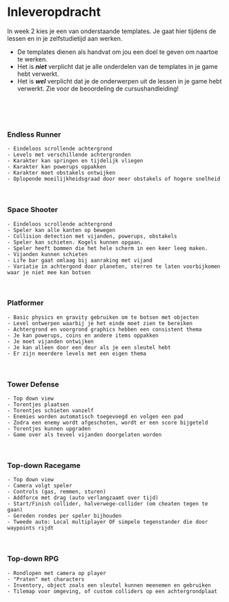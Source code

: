 # Inleveropdracht

In week 2 kies je een van onderstaande templates. Je gaat hier tijdens de lessen en in je zelfstudietijd aan werken. 

- De templates dienen als handvat om jou een doel te geven om naartoe te werken.
- Het is ***niet*** verplicht dat je alle onderdelen van de templates in je game hebt verwerkt.
- Het is ***wel*** verplicht dat je de onderwerpen uit de lessen in je game hebt verwerkt. Zie voor de beoordeling de cursushandleiding!

<br>
<br>
<Br>

### Endless Runner
    - Eindeloos scrollende achtergrond
    - Levels met verschillende achtergronden
    - Karakter kan springen en tijdelijk vliegen
    - Karakter kan powerups oppakken
    - Karakter moet obstakels ontwijken
    - Oplopende moeilijkheidsgraad door meer obstakels of hogere snelheid

<Br>

### Space Shooter
    - Eindeloos scrollende achtergrond
    - Speler kan alle kanten op bewegen
    - Collision detection met vijanden, powerups, obstakels
    - Speler kan schieten. Kogels kunnen opgaan.
    - Speler heeft bommen die het hele scherm in een keer leeg maken.
    - Vijanden kunnen schieten
    - Life bar gaat omlaag bij aanraking met vijand
    - Variatie in achtergond door planeten, sterren te laten voorbijkomen waar je niet mee kan botsen

<br>

### Platformer
    - Basic physics en gravity gebruiken om te botsen met objecten
    - Level ontwerpen waarbij je het einde moet zien te bereiken
    - Achtergrond en voorgrond graphics hebben een consistent thema
    - Je kan powerups, coins en andere items oppakken
    - Je moet vijanden ontwijken
    - Je kan alleen door een deur als je een sleutel hebt
    - Er zijn meerdere levels met een eigen thema

<br/>

### Tower Defense
    - Top down view
    - Torentjes plaatsen
    - Torentjes schieten vanzelf
    - Enemies worden automatisch toegevoegd en volgen een pad
    - Zodra een enemy wordt afgeschoten, wordt er een score bijgeteld
    - Torentjes kunnen upgraden
    - Game over als teveel vijanden doorgelaten worden
    
<br/>
    
### Top-down Racegame
    - Top down view
    - Camera volgt speler
    - Controls (gas, remmen, sturen)
    - Addforce met drag (auto verlangzaamt over tijd)
    - Start/Finish collider, halverwege-collider (om cheaten tegen te gaan)
    - Gereden rondes per speler bijhouden
    - Tweede auto: Local multiplayer OF simpele tegenstander die door waypoints rijdt
    
<br/>

### Top-down RPG
    - Rondlopen met camera op player
    - "Praten" met characters
    - Inventory, object zoals een sleutel kunnen meenemen en gebruiken
    - Tilemap voor omgeving, of custom colliders op een achtergrondplaat
